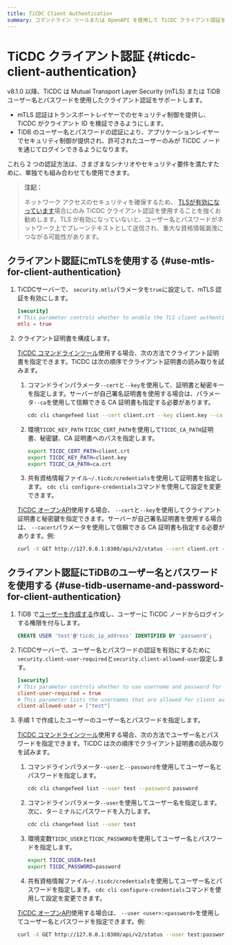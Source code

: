 ```yaml
---
title: TiCDC Client Authentication
summary: コマンドライン ツールまたは OpenAPI を使用して TiCDC クライアント認証を実行する方法を紹介します。
---
```


# TiCDC クライアント認証 {#ticdc-client-authentication}

v8.1.0 以降、TiCDC は Mutual Transport Layer Security (mTLS) または TiDB ユーザー名とパスワードを使用したクライアント認証をサポートします。

-   mTLS 認証はトランスポートレイヤーでのセキュリティ制御を提供し、TiCDC がクライアント ID を検証できるようにします。
-   TiDB のユーザー名とパスワードの認証により、アプリケーションレイヤーでセキュリティ制御が提供され、許可されたユーザーのみが TiCDC ノードを通じてログインできるようになります。

これら 2 つの認証方法は、さまざまなシナリオやセキュリティ要件を満たすために、単独でも組み合わせても使用できます。

> **注記：**
>
> ネットワーク アクセスのセキュリティを確保するため、 [TLSが有効になっています](/enable-tls-between-clients-and-servers.md)場合にのみ TiCDC クライアント認証を使用することを強くお勧めします。TLS が有効になっていないと、ユーザー名とパスワードがネットワーク上でプレーンテキストとして送信され、重大な資格情報漏洩につながる可能性があります。

## クライアント認証にmTLSを使用する {#use-mtls-for-client-authentication}

1.  TiCDCサーバーで、 `security.mtls`パラメータを`true`に設定して、mTLS 認証を有効にします。

    ```toml
    [security]
    # This parameter controls whether to enable the TLS client authentication. The default value is false.
    mtls = true
    ```

2.  クライアント証明書を構成します。

    <SimpleTab groupId="cdc">
     <div label="TiCDC command-line tool" value="cdc-cli">

    [TiCDC コマンドラインツール](/ticdc/ticdc-manage-changefeed.md)使用する場合、次の方法でクライアント証明書を指定できます。TiCDC は次の順序でクライアント証明書の読み取りを試みます。

    1.  コマンドラインパラメータ`--cert`と`--key`を使用して、証明書と秘密キーを指定します。サーバーが自己署名証明書を使用する場合は、パラメータ`--ca`を使用して信頼できる CA 証明書も指定する必要があります。

        ```bash
        cdc cli changefeed list --cert client.crt --key client.key --ca ca.crt
        ```

    2.  環境`TICDC_KEY_PATH` `TICDC_CERT_PATH`を使用して`TICDC_CA_PATH`証明書、秘密鍵、CA 証明書へのパスを指定します。

        ```bash
        export TICDC_CERT_PATH=client.crt
        export TICDC_KEY_PATH=client.key
        export TICDC_CA_PATH=ca.crt
        ```

    3.  共有資格情報ファイル`~/.ticdc/credentials`を使用して証明書を指定します。 `cdc cli configure-credentials`コマンドを使用して設定を変更できます。

    </div>

    <div label="TiCDC OpenAPI" value="cdc-api">

    [TiCDC オープンAPI](/ticdc/ticdc-open-api-v2.md)使用する場合、 `--cert`と`--key`を使用してクライアント証明書と秘密鍵を指定できます。サーバーが自己署名証明書を使用する場合は、 `--cacert`パラメータを使用して信頼できる CA 証明書も指定する必要があります。例:

    ```bash
    curl -X GET http://127.0.0.1:8300/api/v2/status --cert client.crt --key client.key --cacert ca.crt
    ```

    </div>
     </SimpleTab>

## クライアント認証にTiDBのユーザー名とパスワードを使用する {#use-tidb-username-and-password-for-client-authentication}

1.  TiDB で[ユーザーを作成する](/sql-statements/sql-statement-create-user.md)作成し、ユーザーに TiCDC ノードからログインする権限を付与します。

    ```sql
    CREATE USER 'test'@'ticdc_ip_address' IDENTIFIED BY 'password';
    ```

2.  TiCDCサーバーで、ユーザー名とパスワードの認証を有効にするために`security.client-user-required`と`security.client-allowed-user`設定します。

    ```toml
    [security]
    # This parameter controls whether to use username and password for client authentication. The default value is false.
    client-user-required = true
    # This parameter lists the usernames that are allowed for client authentication. Authentication requests with usernames not in this list will be rejected. The default value is null.
    client-allowed-user = ["test"]
    ```

3.  手順 1 で作成したユーザーのユーザー名とパスワードを指定します。

    <SimpleTab groupId="cdc">
     <div label="TiCDC command-line tool" value="cdc-cli">

    [TiCDC コマンドラインツール](/ticdc/ticdc-manage-changefeed.md)使用する場合、次の方法でユーザー名とパスワードを指定できます。TiCDC は次の順序でクライアント証明書の読み取りを試みます。

    1.  コマンドラインパラメータ`--user`と`--password`を使用してユーザー名とパスワードを指定します。

        ```bash
        cdc cli changefeed list --user test --password password
        ```

    2.  コマンドラインパラメータ`--user`を使用してユーザー名を指定します。次に、ターミナルにパスワードを入力します。

        ```bash
        cdc cli changefeed list --user test
        ```

    3.  環境変数`TICDC_USER`と`TICDC_PASSWORD`を使用してユーザー名とパスワードを指定します。

        ```bash
        export TICDC_USER=test
        export TICDC_PASSWORD=password
        ```

    4.  共有資格情報ファイル`~/.ticdc/credentials`を使用してユーザー名とパスワードを指定します。 `cdc cli configure-credentials`コマンドを使用して設定を変更できます。

    </div>

    <div label="TiCDC OpenAPI" value="cdc-api">

    [TiCDC オープンAPI](/ticdc/ticdc-open-api-v2.md)使用する場合は、 `--user <user>:<password>`を使用してユーザー名とパスワードを指定できます。例:

    ```bash
    curl -X GET http://127.0.0.1:8300/api/v2/status --user test:password
    ```

    </div>
     </SimpleTab>
